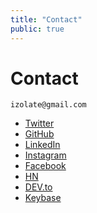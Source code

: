 ```yaml
---
title: "Contact"
public: true
---
```


# Contact

```plaintext
izolate@gmail.com
```

- [Twitter]('https://twitter.com/izolate')
- [GitHub]('https://github.com/izolate')
- [LinkedIn]('https://linkedin.com/in/talwary')
- [Instagram]('https://instagram.com/izol4te')
- [Facebook]('https://facebook.com/yat86')
- [HN]('https://news.ycombinator.com/user?id=izolate')
- [DEV.to]('https://dev.to/yosh')
- [Keybase]('https://keybase.io/izolate')
